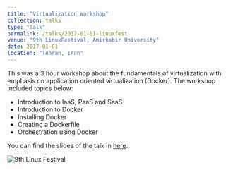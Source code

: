 ```yaml
---
title: "Virtualization Workshop"
collection: talks
type: "Talk"
permalink: /talks/2017-01-01-linuxfest
venue: "9th LinuxFestival, Amirkabir University"
date: 2017-01-01
location: "Tehran, Iran"
---
```


This was a 3 hour workshop about the fundamentals of virtualization with emphasis on application oriented virtualization (Docker). The workshop included topics below:

* Introduction to IaaS, PaaS and SaaS
* Introduction to Docker
* Installing Docker
* Creating a Dockerfile
* Orchestration using Docker

You can find the slides of the talk in [here](https://docs.google.com/presentation/d/1cbwBxhXSKFfL_9xNE9Aa2Qr_ILjmx1LSVeO04HnBBmc/edit?usp=sharing).


![9th Linux Festival](https://imantabrizian.me/images/linux-fest-2017-virtualization-workshop.jpg)
